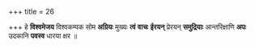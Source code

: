 +++
title = 26

+++
हे **विश्वमेजय** विश्वकम्पक सोम **अग्रियः** मुख्यः **त्वं** **वाचः** **ईरयन्** प्रेरयन् **समुद्रियाः** आन्तरिक्षाणि **अपः** उदकानि **पवस्व** धारया क्षर ॥